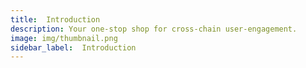 ```yaml
---
title:  Introduction
description: Your one-stop shop for cross-chain user-engagement.
image: img/thumbnail.png
sidebar_label:  Introduction
---
```


